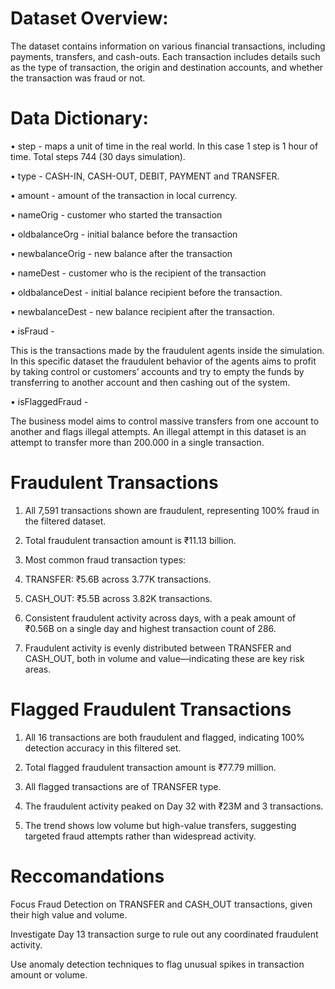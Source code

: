# Dataset Overview:
The dataset contains information on various financial transactions, including payments, transfers,
and cash-outs. Each transaction includes details such as the type of transaction, the origin and
destination accounts, and whether the transaction was fraud or not.

# Data Dictionary:
  • step - maps a unit of time in the real world. In this case 1 step is 1 hour of time. Total steps 744
  (30 days simulation).
  
  • type - CASH-IN, CASH-OUT, DEBIT, PAYMENT and TRANSFER.
  
  • amount - amount of the transaction in local currency.
  
  • nameOrig - customer who started the transaction
  
  • oldbalanceOrg - initial balance before the transaction
  
  • newbalanceOrig - new balance after the transaction
  
  • nameDest - customer who is the recipient of the transaction
  
  • oldbalanceDest - initial balance recipient before the transaction.
  
  • newbalanceDest - new balance recipient after the transaction.
  
  • isFraud - 
  
  This is the transactions made by the fraudulent agents inside the simulation. In this
  specific dataset the fraudulent behavior of the agents aims to profit by taking control or
  customers’ accounts and try to empty the funds by transferring to another account and then
  cashing out of the system.
  
  • isFlaggedFraud - 

  The business model aims to control massive transfers from one account to
  another and flags illegal attempts. An illegal attempt in this dataset is an attempt to transfer more
  than 200.000 in a single transaction.

# **Fraudulent Transactions**

  1. All 7,591 transactions shown are fraudulent, representing 100% fraud in the filtered dataset.
  
  2. Total fraudulent transaction amount is ₹11.13 billion.
  
  3. Most common fraud transaction types:
  
  4. TRANSFER: ₹5.6B across 3.77K transactions.
  
  5. CASH_OUT: ₹5.5B across 3.82K transactions.
  
  6. Consistent fraudulent activity across days, with a peak amount of ₹0.56B on a single day and highest transaction count of 286.
  
  7. Fraudulent activity is evenly distributed between TRANSFER and CASH_OUT, both in volume and value—indicating these are key risk areas.

# **Flagged Fraudulent Transactions**

  1. All 16 transactions are both fraudulent and flagged, indicating 100% detection accuracy in this filtered set.
  
  2. Total flagged fraudulent transaction amount is ₹77.79 million.
  
  3. All flagged transactions are of TRANSFER type.
  
  4. The fraudulent activity peaked on Day 32 with ₹23M and 3 transactions.
  
  5. The trend shows low volume but high-value transfers, suggesting targeted fraud attempts rather than widespread activity.


  # Reccomandations
  
  Focus Fraud Detection on TRANSFER and CASH_OUT transactions, given their high value and volume.
  
  Investigate Day 13 transaction surge to rule out any coordinated fraudulent activity.
  
  Use anomaly detection techniques to flag unusual spikes in transaction amount or volume.
